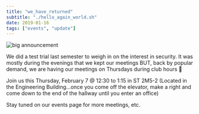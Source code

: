 ```yaml
---
title: "we_have_returned"
subtitle: "./hello_again_world.sh"
date: 2019-01-16
tags: ["events", "update"]
---
```


![big announcement](/img/surprise.gif)

We did a test trial last semester to weigh in on the interest in security. It was mostly during the evenings that we kept our meetings BUT, back by popular demand, we are having our meetings on Thursdays during club hours :tada:
<!--more-->

Join us this Thursday, February 7 @ 12:30 to 1:15 in ST 2M5-2 (Located in the Engineering Building...once you come off the elevator, make a right and come down to the end of the hallway until you enter an office)

Stay tuned on our events page for more meetings, etc.
